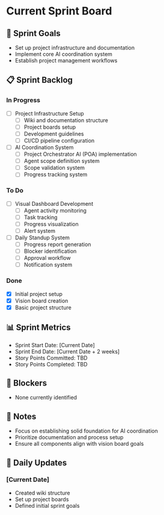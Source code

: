 # Current Sprint Board

## 🎯 Sprint Goals
- Set up project infrastructure and documentation
- Implement core AI coordination system
- Establish project management workflows

## 📋 Sprint Backlog

### In Progress
- [ ] Project Infrastructure Setup
  - [ ] Wiki and documentation structure
  - [ ] Project boards setup
  - [ ] Development guidelines
  - [ ] CI/CD pipeline configuration

- [ ] AI Coordination System
  - [ ] Project Orchestrator AI (POA) implementation
  - [ ] Agent scope definition system
  - [ ] Scope validation system
  - [ ] Progress tracking system

### To Do
- [ ] Visual Dashboard Development
  - [ ] Agent activity monitoring
  - [ ] Task tracking
  - [ ] Progress visualization
  - [ ] Alert system

- [ ] Daily Standup System
  - [ ] Progress report generation
  - [ ] Blocker identification
  - [ ] Approval workflow
  - [ ] Notification system

### Done
- [x] Initial project setup
- [x] Vision board creation
- [x] Basic project structure

## 📊 Sprint Metrics
- Sprint Start Date: [Current Date]
- Sprint End Date: [Current Date + 2 weeks]
- Story Points Committed: TBD
- Story Points Completed: TBD

## 🚧 Blockers
- None currently identified

## 📝 Notes
- Focus on establishing solid foundation for AI coordination
- Prioritize documentation and process setup
- Ensure all components align with vision board goals

## 🔄 Daily Updates
### [Current Date]
- Created wiki structure
- Set up project boards
- Defined initial sprint goals 